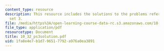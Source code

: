 ```yaml
---
content_type: resource
description: This resource includes the solutions to the problems refered in problem
  set 3.
file: /media/https%3A/open-learning-course-data-rc.s3.amazonaws.com/10-32-separation-processes-spring-2005/1fa8e4e7b1d796517792a976a0ea3891_10_32_ps3solution.pdf
file_type: application/pdf
resourcetype: Document
title: 10_32_ps3solution.pdf
uid: 1fa8e4e7-b1d7-9651-7792-a976a0ea3891
---
```

